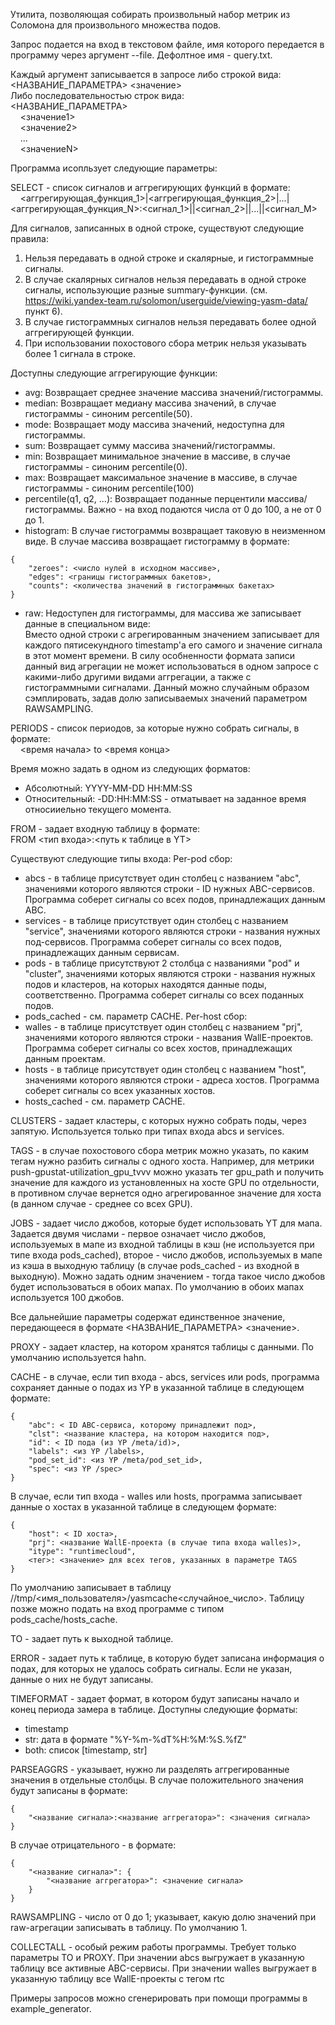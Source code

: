 Утилита, позволяющая собирать произвольный набор метрик из Соломона для произвольного множества подов.  

Запрос подается на вход в текстовом файле, имя которого передается в программу через аргумент --file. Дефолтное имя - query.txt.  

Каждый аргумент записывается в запросе либо строкой вида:  
<НАЗВАНИЕ_ПАРАМЕТРА> <значение>  
Либо последовательностью строк вида:  
<НАЗВАНИЕ_ПАРАМЕТРА>  
    <значение1>  
    <значение2>  
    ...  
    <значениеN>  

Программа исопльзует следующие параметры:  

SELECT - список сигналов и аггрегирующих функций в формате:  
    <аггрегирующая_функция_1>|<аггрегирующая_функция_2>|...|<аггрегирующая_функция_N>:<сигнал_1>||<сигнал_2>||...||<сигнал_M>  

Для сигналов, записанных в одной строке, существуют следующие правила:  
1. Нельзя передавать в одной строке и скалярные, и гистограммные сигналы.  
2. В случае скалярных сигналов нельзя передавать в одной строке сигналы, использующие разные summary-функции.
(см. https://wiki.yandex-team.ru/solomon/userguide/viewing-yasm-data/ пункт 6).  
3. В случае гистограммных сигналов нельзя передавать более одной аггрегирующей функции.  
4. При использовании похостового сбора метрик нельзя указывать более 1 сигнала в строке.  

Доступны следующие аггрегирующие функции:  
- avg: Возвращает среднее значение массива значений/гистограммы.
- median: Возвращает медиану массива значений, в случае гистограммы - синоним percentile(50).
- mode: Возвращает моду массива значений, недоступна для гистограммы.
- sum: Возвращает сумму массива значений/гистограммы.
- min: Возвращает минимальное значение в массиве, в случае гистограммы - синоним percentile(0).
- max: Возвращает максимальное значение в массиве, в случае гистограммы - синоним percentile(100) 
- percentile(q1, q2, ...): Возвращает поданные перцентили массива/гистограммы.
Важно - на вход подаются числа от 0 до 100, а не от 0 до 1.
- histogram: В случае гистограммы возвращает таковую в неизменном виде. В случае массива возвращает 
гистограмму в формате:

```
{  
    "zeroes": <число нулей в исходном массиве>,  
    "edges": <границы гистограммных бакетов>,  
    "counts": <количества значений в гистограммных бакетах>  
}  
```

- raw: Недоступен для гистограммы, для массива же записывает данные в специальном виде:  
Вместо одной строки с агрегированным значением записывает для каждого пятисекундного
timestamp'а его самого и значение сигнала в этот момент времени. В силу особненности формата записи
данный вид агрегации не может использоваться в одном запросе с какими-либо другими видами аггрегации,
а также с гистограммными сигналами. Данный можно случайным образом сэмплировать, задав долю
записываемых значений параметром RAWSAMPLING.


PERIODS - список периодов, за которые нужно собрать сигналы, в формате:  
    <время начала> to <время конца>  

Время можно задать в одном из следующих форматов:  
- Абсолютный: YYYY-MM-DD HH:MM:SS
- Относительный: -DD:HH:MM:SS - отматывает на заданное время относииельно текущего момента.

FROM - задает входную таблицу в формате:  
FROM <тип входа>:<путь к таблице в YT>  

Существуют следующие типы входа: 
Per-pod сбор:  
- abcs - в таблице присутствует один столбец с названием "abc", значениями которого являются строки -
ID нужных ABC-сервисов. Программа соберет сигналы со всех подов, принадлежащих данным ABC.
- services - в таблице присутствует один столбец с названием "service", значениями которого являются строки -
названия нужных под-сервисов. Программа соберет сигналы со всех подов, принадлежащих данным сервисам.
- pods - в таблице присутствуют 2 столбца с названиями "pod" и "cluster", значениями которых являются строки -
названия нужных подов и кластеров, на которых находятся данные поды, соответственно. Программа соберет сигналы
со всех поданных подов.
- pods_cached - см. параметр CACHE.
Per-host сбор:  
- walles - в таблице присутствует один столбец с названием "prj", значениями которого являются строки - 
названия WallE-проектов. Программа соберет сигналы со всех хостов, принадлежащих данным проектам.
- hosts - в таблице присутствует один столбец с названием "host", значениями которого являются строки - 
адреса хостов. Программа соберет сигналы со всех указанных хостов.
- hosts_cached - см. параметр CACHE.

CLUSTERS - задает кластеры, с которых нужно собрать поды, через запятую. Используется только при типах входа 
abcs и services.

TAGS - в случае похостового сбора метрик можно указать, по каким тегам нужно разбить сигналы с одного хоста. 
Например, для метрики push-gpustat-utilization_gpu_tvvv можно указать тег gpu_path и получить значение для каждого
из установленных на хосте GPU по отдельности, в противном случае вернется одно агрегированное значение для хоста 
(в данном случае - среднее со всех GPU).

JOBS - задает число джобов, которые будет использовать YT для мапа. Задается двумя числами - первое означает число
джобов, используемых в мапе из входной таблицы в кэш (не используется при типе входа pods_cached), второе - число
джобов, используемых в мапе из кэша в выходную таблицу (в случае pods_cached - из входной в выходную). Можно
задать одним значением - тогда такое число джобов будет использоваться в обоих мапах. По умолчанию в обоих
мапах используется 100 джобов.

Все дальнейшие параметры содержат единственное значение, передающееся в формате <НАЗВАНИЕ_ПАРАМЕТРА> <значение>.  

PROXY - задает кластер, на котором хранятся таблицы с данными. По умолчанию используется hahn.  

CACHE - в случае, если тип входа - abcs, services или pods, программа сохраняет данные о подах из YP в указанной
таблице в следующем формате: 

```
{  
    "abc": < ID ABC-сервиса, которому принадлежит под>,  
    "clst": <название кластера, на котором находится под>,  
    "id": < ID пода (из YP /meta/id)>,  
    "labels": <из YP /labels>,  
    "pod_set_id": <из YP /meta/pod_set_id>,  
    "spec": <из YP /spec> 
}  
```

В случае, если тип входа - walles или hosts, программа записывает данные о хостах в указанной таблице в 
следующем формате:

```
{  
    "host": < ID хоста>,  
    "prj": <название WallE-проекта (в случае типа входа walles)>,  
    "itype": "runtimecloud",  
    <тег>: <значение> для всех тегов, указанных в параметре TAGS
}  
```

По умолчанию записывает в таблицу //tmp/<имя_пользователя>/yasmcache<случайное_число>. Таблицу позже можно подать
на вход программе с типом pods_cache/hosts_cache.  

TO - задает путь к выходной таблице.  

ERROR - задает путь к таблице, в которую будет записана информация о подах, для которых не удалось собрать сигналы.
Если не указан, данные о них не будут записаны.  

TIMEFORMAT - задает формат, в котором будут записаны начало и конец периода замера в таблице. Доступны следующие 
форматы:  
- timestamp  
- str: дата в формате "%Y-%m-%dT%H:%M:%S.%fZ"  
- both: список [timestamp, str]  

PARSEAGGRS - указывает, нужно ли разделять аггрегированные значения в отдельные столбцы. В случае положительного
значения будут записаны в формате:

```
{
    "<название сигнала>:<название аггрегатора>": <значения сигнала>
} 
```

В случае
отрицательного - в формате:  

```
{  
    "<название сигнала>": {  
        "<название аггрегатора>": <значение сигнала>  
    }  
}  
```

RAWSAMPLING - число от 0 до 1; указывает, какую долю значений при raw-агрегации записывать в таблицу. 
По умолчанию 1.

COLLECTALL - особый режим работы программы. Требует только параметры TO и PROXY. При значении abcs выгружает в
указанную таблицу все активные ABC-сервисы. При значении walles выгружает в указанную таблицу все WallE-проекты
с тегом rtc

Примеры запросов можно сгенерировать при помощи программы в example_generator.